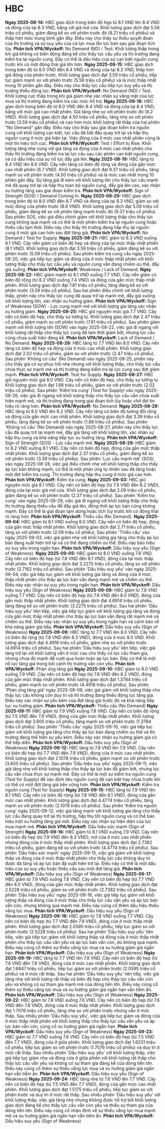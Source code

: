 # HBC

**Ngày 2025-08-14:** HBC giao dịch trong biên độ hẹp từ 8.1 VND lên 8.4 VND và đóng cửa tại 8.3 VND, bằng với giá mở cửa. Khối lượng giao dịch đạt 5.56 triệu cổ phiếu, giảm đáng kể so với phiên trước đó (8.21 triệu cổ phiếu) và thấp hơn mức trung bình gần đây. Điều này cho thấy sự thiếu quyết đoán của thị trường và sự suy yếu của cả lực mua lẫn lực bán sau giai đoạn tích lũy. **Phân tích VPA/Wyckoff:** No Demand (ND) / Test. Khối lượng thấp trong khi giá không có biến động đáng kể cho thấy lực cầu yếu và thị trường đang kiểm tra lại nguồn cung. Đây có thể là dấu hiệu của sự cạn kiệt nguồn cung trước khi có một động thái giá lớn hơn.
**Ngày 2025-08-15:** HBC giao dịch trong biên độ từ 8.0 VND đến 8.4 VND và đóng cửa tại 8.2 VND, thấp hơn giá đóng cửa phiên trước. Khối lượng giao dịch đạt 3.59 triệu cổ phiếu, tiếp tục giảm mạnh so với phiên trước (5.56 triệu cổ phiếu) và là mức thấp nhất trong 10 phiên gần đây. Điều này cho thấy lực cầu tiếp tục suy yếu và thị trường thiếu động lực. **Phân tích VPA/Wyckoff:** No Demand (ND) / Test. Khối lượng cực thấp trong khi giá giảm nhẹ xác nhận sự vắng mặt của lực mua và thị trường đang kiểm tra các mức hỗ trợ.
**Ngày 2025-08-18:** HBC giao dịch trong biên độ từ 8.0 VND đến 8.4 VND và đóng cửa tại 8.4 VND, bằng với mức giá cao nhất phiên. Giá tăng nhẹ so với phiên trước đó (8.2 VND). Khối lượng giao dịch đạt 4.50 triệu cổ phiếu, tăng nhẹ so với phiên trước (3.59 triệu cổ phiếu) và cao hơn mức khối lượng rất thấp của hai phiên "No Demand" gần đây. Điều này cho thấy sau giai đoạn kiểm tra nguồn cung với khối lượng cạn kiệt, lực cầu đã bắt đầu quay trở lại và hấp thụ nguồn cung ở mức giá hiện tại. Việc đóng cửa ở mức cao nhất phiên cũng là một tín hiệu tích cực. **Phân tích VPA/Wyckoff:** Test / Effort to Rise. Khối lượng tăng nhẹ cùng với giá tăng và đóng cửa ở mức cao nhất phiên cho thấy thị trường đang kiểm tra lại lực cầu sau các phiên cạn kiệt nguồn cung, và có dấu hiệu của sự nỗ lực đẩy giá lên.
**Ngày 2025-08-19:** HBC tăng từ 8.4 VND lên 8.6 VND. Cây nến tăng có biên độ rộng và đóng cửa gần mức cao nhất phiên (8.7 VND). Khối lượng giao dịch đạt 9.37 triệu cổ phiếu, tăng mạnh so với phiên trước (4.50 triệu cổ phiếu) và là mức cao nhất trong 10 phiên gần đây. Sự tăng giá đi kèm với khối lượng lớn cho thấy lực cầu mạnh mẽ đã quay trở lại và hấp thụ toàn bộ nguồn cung, đẩy giá lên cao, xác nhận xu hướng tăng sau giai đoạn kiểm tra. **Phân tích VPA/Wyckoff:** Sign of Strength (SOS) / Demand Coming In.
**Ngày 2025-08-20:** HBC giao dịch trong biên độ từ 8.0 VND đến 8.7 VND và đóng cửa tại 8.3 VND, giảm so với mức đóng cửa phiên trước (8.6 VND). Khối lượng giao dịch đạt 5.09 triệu cổ phiếu, giảm đáng kể so với phiên tăng mạnh trước đó (9.37 triệu cổ phiếu). Sau phiên SOS, việc giá điều chỉnh giảm với khối lượng thấp cho thấy lực cung không quá mạnh và có thể là một phiên kiểm tra lại nguồn cung hoặc thiếu cầu tạm thời. Điều này cho thấy thị trường đang hấp thụ lại nguồn cung ở mức giá cao hơn sau đợt tăng giá. **Phân tích VPA/Wyckoff:** No Demand / Test for Supply.
**Ngày 2025-08-21:** HBC giảm từ 8.3 VND xuống 8.1 VND. Cây nến giảm có biên độ hẹp và đóng cửa tại mức thấp nhất phiên (8.1 VND). Khối lượng giao dịch đạt 3.59 triệu cổ phiếu, giảm đáng kể so với phiên trước (5.09 triệu cổ phiếu). Sau phiên kiểm tra cung cầu ngày 2025-08-20, việc giá tiếp tục giảm và đóng cửa ở mức thấp nhất phiên với khối lượng thấp cho thấy lực cầu yếu và nguồn cung vẫn đang chiếm ưu thế, đẩy giá xuống. **Phân tích VPA/Wyckoff:** Weakness / Lack of Demand.
**Ngày 2025-08-22:** HBC giảm mạnh từ 8.1 VND xuống 7.7 VND. Cây nến giảm có biên độ rộng (từ 8.2 VND xuống 7.4 VND) và đóng cửa gần mức thấp nhất phiên. Khối lượng giao dịch đạt 7.81 triệu cổ phiếu, tăng đáng kể so với phiên trước (3.59 triệu cổ phiếu). Sau hai phiên điều chỉnh với khối lượng thấp, phiên này cho thấy lực cung đã quay trở lại mạnh mẽ, đẩy giá xuống với khối lượng lớn, xác nhận xu hướng giảm. **Phân tích VPA/Wyckoff:** Sign of Weakness (SOW) - Lực cung mạnh mẽ với khối lượng gia tăng xác nhận xu hướng giảm.
**Ngày 2025-08-25:** HBC giữ nguyên mức giá 7.7 VND. Cây nến có biên độ hẹp, cho thấy sự lưỡng lự. Khối lượng giao dịch đạt 2.47 triệu cổ phiếu, giảm mạnh so với phiên trước (7.81 triệu cổ phiếu). Sau phiên giảm mạnh với khối lượng lớn (SOW) vào ngày 2025-08-22, việc giá đi ngang với khối lượng rất thấp cho thấy lực cung đã tạm thời giảm bớt, nhưng lực cầu cũng chưa xuất hiện đáng kể. **Phân tích VPA/Wyckoff:** Lack of Demand / No Demand.
**Ngày 2025-08-26:** HBC tăng từ 7.7 VND lên 8.0 VND. Cây nến tăng có biên độ hẹp và đóng cửa ở mức cao nhất phiên. Khối lượng giao dịch đạt 2.02 triệu cổ phiếu, giảm so với phiên trước (2.47 triệu cổ phiếu). Sau phiên 'Không có cầu' (No Demand) vào ngày 2025-08-25, phiên này cho thấy giá có sự phục hồi nhẹ nhưng với khối lượng thấp, cho thấy lực cầu chưa thực sự mạnh mẽ và thị trường đang kiểm tra lại lực cung sau đợt giảm mạnh. **Phân tích VPA/Wyckoff:** Test for Supply.
**Ngày 2025-08-27:** HBC giữ nguyên mức giá 8.0 VND. Cây nến có biên độ hẹp, cho thấy sự lưỡng lự. Khối lượng giao dịch đạt 1.88 triệu cổ phiếu, giảm so với phiên trước (2.02 triệu cổ phiếu). Sau phiên 'Kiểm tra cung' (Test for Supply) vào ngày 2025-08-26, việc giá đi ngang với khối lượng thấp cho thấy lực cầu vẫn chưa xuất hiện mạnh mẽ, và thị trường đang trong giai đoạn tích lũy hoặc chờ đợi tín hiệu rõ ràng hơn. **Phân tích VPA/Wyckoff:** No Demand.
**Ngày 2025-08-28:** HBC tăng từ 8.0 VND lên 8.2 VND. Cây nến tăng có biên độ tương đối rộng và đóng cửa gần mức cao nhất phiên. Khối lượng giao dịch đạt 3.39 triệu cổ phiếu, tăng đáng kể so với phiên trước (1.88 triệu cổ phiếu). Sau phiên 'Không có cầu' (No Demand) vào ngày 2025-08-27, phiên này cho thấy lực cầu đã quay trở lại mạnh mẽ, đẩy giá tăng với khối lượng lớn, xác nhận sự hấp thụ cung và khả năng tiếp tục xu hướng tăng. **Phân tích VPA/Wyckoff:** Sign of Strength (SOS) - Lực cầu mạnh mẽ.
**Ngày 2025-08-29:** HBC giảm từ 8.2 VND xuống 8.1 VND. Cây nến có biên độ hẹp, đóng cửa gần mức thấp nhất phiên. Khối lượng giao dịch đạt 2.37 triệu cổ phiếu, giảm đáng kể so với phiên trước (3.39 triệu cổ phiếu). Sau phiên 'Lực cầu mạnh mẽ' (SOS) vào ngày 2025-08-28, việc giá điều chỉnh nhẹ với khối lượng thấp cho thấy áp lực bán không mạnh, có thể là một phản ứng tự nhiên sau đà tăng hoặc một đợt kiểm tra cung. Thị trường đang hấp thụ cung ở mức giá cao hơn. **Phân tích VPA/Wyckoff:** Kiểm tra cung.
**Ngày 2025-09-03:** HBC giữ nguyên mức giá 8.1 VND. Cây nến có biên độ hẹp (từ 7.9 VND đến 8.2 VND), đóng cửa tại mức giá mở cửa. Khối lượng giao dịch đạt 2.09 triệu cổ phiếu, giảm đáng kể so với phiên trước (2.37 triệu cổ phiếu). Sau phiên 'Kiểm tra cung' vào ngày 2025-08-29, việc giá đi ngang với khối lượng thấp cho thấy thị trường đang thiếu cầu để đẩy giá lên, đồng thời áp lực bán cũng không mạnh. Đây có thể là giai đoạn tạm dừng hoặc tích lũy trước khi có động thái rõ ràng hơn. **Phân tích VPA/Wyckoff:** Thiếu cầu (No Demand).
**Ngày 2025-09-04:** HBC giảm từ 8.1 VND xuống 8.0 VND. Cây nến có biên độ hẹp, đóng cửa gần mức thấp nhất phiên. Khối lượng giao dịch đạt 2.71 triệu cổ phiếu, tăng so với phiên trước (2.09 triệu cổ phiếu). Sau phiên 'Thiếu cầu' vào ngày 2025-09-03, việc giá giảm nhẹ với khối lượng gia tăng cho thấy áp lực bán đang xuất hiện trở lại và có thể đang chiếm ưu thế. Điều này báo hiệu sự suy yếu trong ngắn hạn. **Phân tích VPA/Wyckoff:** Dấu hiệu suy yếu (Sign of Weakness).
**Ngày 2025-09-05:** HBC giảm từ 8.0 VND xuống 7.8 VND. Cây nến có biên độ hẹp (từ 7.8 VND đến 8.1 VND), đóng cửa tại mức thấp nhất phiên. Khối lượng giao dịch đạt 3.2275 triệu cổ phiếu, tăng so với phiên trước (2.7162 triệu cổ phiếu). Sau phiên 'Dấu hiệu suy yếu' vào ngày 2025-09-04, việc giá tiếp tục giảm với khối lượng gia tăng và đóng cửa ở mức thấp nhất phiên cho thấy áp lực bán vẫn đang mạnh mẽ và chiếm ưu thế. Điều này xác nhận sự suy yếu trong ngắn hạn. **Phân tích VPA/Wyckoff:** Dấu hiệu suy yếu (Sign of Weakness)
**Ngày 2025-09-08:** HBC giảm từ 7.8 VND xuống 7.7 VND. Cây nến có biên độ hẹp (từ 7.6 VND đến 8.0 VND), đóng cửa gần mức thấp nhất phiên. Khối lượng giao dịch đạt 4.6914 triệu cổ phiếu, tăng đáng kể so với phiên trước (3.2275 triệu cổ phiếu). Sau hai phiên 'Dấu hiệu suy yếu' liên tiếp, việc giá tiếp tục giảm với khối lượng gia tăng và đóng cửa gần mức thấp nhất phiên cho thấy áp lực bán vẫn đang rất mạnh mẽ và chiếm ưu thế. Điều này xác nhận sự suy yếu trong ngắn hạn và cảnh báo về khả năng giảm giá tiếp. **Phân tích VPA/Wyckoff:** Dấu hiệu suy yếu (Sign of Weakness)
**Ngày 2025-09-09:** HBC tăng từ 7.7 VND lên 8.0 VND. Cây nến có biên độ rộng (từ 7.8 VND đến 8.3 VND), đóng cửa ở mức 8.0 VND. Khối lượng giao dịch đạt 4.4918 triệu cổ phiếu, giảm nhẹ so với phiên trước (4.6914 triệu cổ phiếu). Sau hai phiên 'Dấu hiệu suy yếu' liên tiếp, việc giá tăng trở lại với khối lượng vẫn ở mức cao cho thấy có lực cầu tham gia, nhưng chưa đủ mạnh để vượt qua hoàn toàn áp lực bán. Đây có thể là một nỗ lực tăng giá trong bối cảnh thị trường vẫn còn yếu. **Phân tích VPA/Wyckoff:** Phản ứng tăng giá
**Ngày 2025-09-10:** HBC giảm từ 8.0 VND xuống 7.9 VND. Cây nến có biên độ hẹp (từ 7.8 VND đến 8.2 VND), đóng cửa gần mức thấp nhất phiên. Khối lượng giao dịch đạt 1.3784 triệu cổ phiếu, giảm mạnh so với phiên trước (4.4918 triệu cổ phiếu). Sau phiên 'Phản ứng tăng giá' ngày 2025-09-09, việc giá giảm với khối lượng thấp cho thấy lực cầu không còn duy trì và thị trường đang thiếu động lực tăng giá. Điều này xác nhận sự yếu kém của đợt tăng giá trước đó và khả năng tiếp tục xu hướng giảm. **Phân tích VPA/Wyckoff:** Thiếu cầu (No Demand)
**Ngày 2025-09-11:** HBC giảm từ 7.9 VND xuống 7.8 VND. Cây nến có biên độ rộng (từ 7.5 VND đến 7.9 VND), đóng cửa gần mức thấp nhất phiên. Khối lượng giao dịch đạt 3.605 triệu cổ phiếu, tăng mạnh so với phiên trước (1.3784 triệu cổ phiếu). Sau phiên 'Thiếu cầu' ngày 2025-09-10, việc giá tiếp tục giảm với khối lượng gia tăng cho thấy áp lực bán đang chiếm ưu thế và thị trường đang thể hiện sự yếu kém. Điều này xác nhận xu hướng giảm giá có thể tiếp diễn. **Phân tích VPA/Wyckoff:** Dấu hiệu suy yếu (Sign of Weakness)
**Ngày 2025-09-12:** HBC tăng từ 7.8 VND lên 7.9 VND. Cây nến có biên độ hẹp (từ 7.7 VND đến 7.9 VND), đóng cửa ở mức cao nhất phiên. Khối lượng giao dịch đạt 2.1078 triệu cổ phiếu, giảm mạnh so với phiên trước (3.605 triệu cổ phiếu). Sau phiên 'Dấu hiệu suy yếu' ngày 2025-09-11, việc giá tăng nhẹ với khối lượng thấp cho thấy áp lực bán đã giảm bớt, nhưng lực cầu vẫn chưa thực sự mạnh mẽ. Đây có thể là một sự kiểm tra nguồn cung (Test for Supply) để xác định liệu nguồn cung đã cạn kiệt hay chưa trước khi có thể có một đợt tăng giá bền vững hơn. **Phân tích VPA/Wyckoff:** Kiểm tra nguồn cung (Test for Supply)
**Ngày 2025-09-15:** HBC tăng từ 7.9 VND lên 8.1 VND. Cây nến có biên độ rộng (từ 7.8 VND đến 8.1 VND), đóng cửa gần mức cao nhất phiên. Khối lượng giao dịch đạt 4.4774 triệu cổ phiếu, tăng mạnh so với phiên trước (2.1078 triệu cổ phiếu). Sau phiên 'Kiểm tra nguồn cung' ngày 2025-09-12, việc giá tăng mạnh với khối lượng gia tăng cho thấy lực cầu đang quay trở lại thị trường, hấp thụ tốt nguồn cung và có thể báo hiệu một xu hướng tăng giá mới. Điều này xác nhận sự hiện diện của lực mua mạnh mẽ. **Phân tích VPA/Wyckoff:** Dấu hiệu sức mạnh (Sign of Strength)
**Ngày 2025-09-16:** HBC giảm từ 8.1 VND xuống 7.9 VND. Cây nến có biên độ hẹp (từ 7.9 VND đến 8.3 VND), mở cửa ở mức cao nhất phiên nhưng đóng cửa ở mức thấp nhất phiên. Khối lượng giao dịch đạt 2.7382 triệu cổ phiếu, giảm đáng kể so với phiên trước (4.4774 triệu cổ phiếu). Sau phiên 'Dấu hiệu sức mạnh' ngày 2025-09-15, việc giá giảm với khối lượng thấp và đóng cửa ở mức thấp nhất phiên cho thấy lực cầu không duy trì được đà tăng và áp lực bán đã xuất hiện trở lại. Điều này có thể là một dấu hiệu của sự suy yếu hoặc thiếu cầu sau một đợt tăng giá. **Phân tích VPA/Wyckoff:** Dấu hiệu suy yếu (Sign of Weakness)
**Ngày 2025-09-17:** HBC giảm từ 7.9 VND xuống 7.8 VND. Cây nến có biên độ hẹp (từ 7.7 VND đến 8.0 VND), đóng cửa gần mức thấp nhất phiên. Khối lượng giao dịch đạt 2.5228 triệu cổ phiếu, giảm so với phiên trước (2.7382 triệu cổ phiếu). Sau phiên 'Dấu hiệu suy yếu' ngày 2025-09-16, việc giá tiếp tục giảm với khối lượng thấp và đóng cửa ở mức thấp cho thấy lực cầu vẫn yếu và áp lực bán vẫn còn, nhưng không quá mạnh mẽ. Điều này củng cố thêm dấu hiệu thiếu vắng lực mua. **Phân tích VPA/Wyckoff:** Dấu hiệu suy yếu (Sign of Weakness)
**Ngày 2025-09-18:** HBC giảm từ 7.8 VND xuống 7.7 VND. Cây nến có biên độ hẹp (từ 7.7 VND đến 7.9 VND), đóng cửa ở mức thấp nhất phiên. Khối lượng giao dịch đạt 2.0595 triệu cổ phiếu, tiếp tục giảm so với phiên trước (2.5228 triệu cổ phiếu). Sau hai phiên 'Dấu hiệu suy yếu' liên tiếp, việc giá tiếp tục giảm với khối lượng thấp và đóng cửa ở mức thấp nhất phiên cho thấy lực cầu vẫn yếu và áp lực bán vẫn còn, dù không quá mạnh. Điều này củng cố thêm sự thiếu vắng lực mua và xu hướng giảm giá ngắn hạn. **Phân tích VPA/Wyckoff:** Dấu hiệu suy yếu (Sign of Weakness)
**Ngày 2025-09-19:** HBC tăng từ 7.7 VND lên 7.8 VND. Cây nến có biên độ hẹp (từ 7.6 VND đến 7.8 VND), đóng cửa ở mức cao nhất phiên. Khối lượng giao dịch đạt 1.6847 triệu cổ phiếu, tiếp tục giảm so với phiên trước (2.0595 triệu cổ phiếu) và ở mức rất thấp. Sau hai phiên 'Dấu hiệu suy yếu' liên tiếp, việc giá tăng nhẹ với khối lượng rất thấp và biên độ hẹp cho thấy lực cầu vẫn còn yếu và không có sự tham gia mạnh mẽ của dòng tiền lớn. Điều này củng cố thêm sự thiếu vắng lực mua và xu hướng giảm giá ngắn hạn vẫn tiềm ẩn. **Phân tích VPA/Wyckoff:** Dấu hiệu suy yếu (Sign of Weakness)
**Ngày 2025-09-22:** HBC giảm từ 7.8 VND xuống 7.6 VND. Cây nến có biên độ hẹp (từ 7.6 VND đến 7.8 VND), đóng cửa ở mức thấp nhất phiên. Khối lượng giao dịch đạt 1.7076 triệu cổ phiếu, tăng nhẹ so với phiên trước nhưng vẫn ở mức thấp. Sau nhiều phiên 'Dấu hiệu suy yếu', việc giá tiếp tục giảm và đóng cửa ở mức thấp nhất phiên với khối lượng thấp cho thấy lực cầu vẫn yếu và áp lực bán vẫn còn, củng cố xu hướng giảm giá ngắn hạn. **Phân tích VPA/Wyckoff:** Dấu hiệu suy yếu (Sign of Weakness)
**Ngày 2025-09-23:** HBC giảm từ 7.7 VND xuống 7.6 VND. Cây nến có biên độ hẹp (từ 7.5 VND đến 7.7 VND), đóng cửa ở giữa phiên. Khối lượng giao dịch đạt 1.6231 triệu cổ phiếu, tiếp tục giảm so với phiên trước (1.7076 triệu cổ phiếu) và duy trì ở mức rất thấp. Sau nhiều phiên 'Dấu hiệu suy yếu' với khối lượng thấp, việc giá tiếp tục giảm nhẹ và đóng cửa ở giữa phiên với khối lượng rất thấp cho thấy lực cầu vẫn yếu và không có sự tham gia đáng kể của dòng tiền lớn. Điều này củng cố thêm sự thiếu vắng lực mua và xu hướng giảm giá ngắn hạn vẫn tiềm ẩn. **Phân tích VPA/Wyckoff:** Dấu hiệu suy yếu (Sign of Weakness)
**Ngày 2025-09-24:** HBC tăng nhẹ từ 7.6 VND lên 7.7 VND. Cây nến có biên độ hẹp (từ 7.5 VND đến 7.7 VND), đóng cửa gần mức cao nhất phiên. Khối lượng giao dịch đạt 1.5175 triệu cổ phiếu, tiếp tục giảm so với phiên trước và duy trì ở mức rất thấp. Sau nhiều phiên 'Dấu hiệu suy yếu' với khối lượng thấp, việc giá tăng nhẹ nhưng không được hỗ trợ bởi khối lượng giao dịch đáng kể cho thấy lực cầu vẫn còn yếu và thiếu sự tham gia của dòng tiền lớn. Điều này củng cố nhận định về sự thiếu vắng lực mua mạnh mẽ và xu hướng giảm giá ngắn hạn vẫn tiềm ẩn. **Phân tích VPA/Wyckoff:** Dấu hiệu suy yếu (Sign of Weakness)
